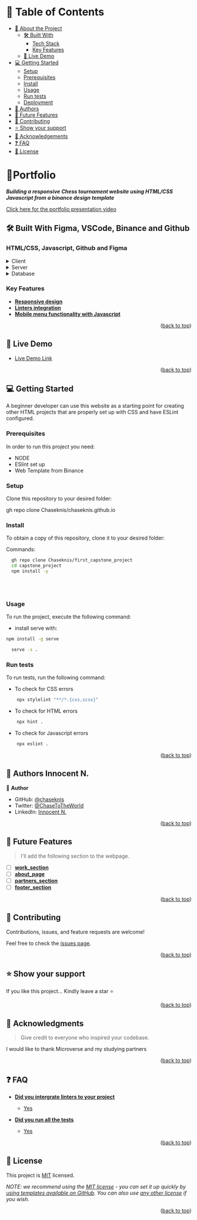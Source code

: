 <a name="readme-top"></a>


</div>

# 📗 Table of Contents

- [📖 About the Project](#portfolio)
  - [🛠 Built With](#htmlt_and_css)
    - [Tech Stack](#tech-stack)
    - [Key Features](#mobile_size)
  - [🚀 Live Demo](#live-demo)
- [💻 Getting Started](#getting-started)
  - [Setup](#setup)
  - [Prerequisites](#prerequisites)
  - [Install](#install)
  - [Usage](#usage)
  - [Run tests](#run-tests)
  - [Deployment](#triangular_flag_on_post-deployment)
- [👥 Authors](#authors)
- [🔭 Future Features](#future-features)
- [🤝 Contributing](#contributing)
- [⭐️ Show your support](#support)
- [🙏 Acknowledgements](#acknowledgements)
- [❓ FAQ](#faq)
- [📝 License](#license)


# 📖<a name="about-project">Portfolio</a>


***Building a responsive Chess tournament website using HTML/CSS Javascript from a binance design template***

[Click here for the portfolio presentation video](https://www.loom.com/share/28c29650d8fc49d385239bf842e7bccc)

## 🛠 Built With <a name="built-with">Figma, VSCode, Binance and Github</a>

### <a name="tech-stack">HTML/CSS, Javascript, Github and Figma</a>


<details>
  <summary>Client</summary>
  <ul>
    <li><a href="https://reactjs.org/">React.js</a></li>
  </ul>
</details>

<details>
  <summary>Server</summary>
  <ul>
    <li><a href="https://expressjs.com/">Express.js</a></li>
  </ul>
</details>

<details>
<summary>Database</summary>
  <ul>
    <li><a href="https://www.postgresql.org/">PostgreSQL</a></li>
  </ul>
</details>

<!-- Features -->

### Key Features <a name="key-features"></a>


- **[Responsive design]()**
- **[Linters integration]()**
- **[Mobile menu functionality with Javascript]()**

<p align="right">(<a href="#readme-top">back to top</a>)</p>

## 🚀 Live Demo <a name="live-demo"></a>


- [Live Demo Link](https://chaseknis.github.io/first_capstone_project/)



<p align="right">(<a href="#readme-top">back to top</a>)</p>

## 💻 Getting Started <a name="getting-started"></a>


A beginner developer can use this website as a starting point for creating other HTML projects that are properly set up with CSS and have ESLint configured.

### Prerequisites

In order to run this project you need:

- NODE
- ESlint set up
- Web Template from Binance 



### Setup

Clone this repository to your desired folder:

gh repo clone Chaseknis/chaseknis.github.io

### Install

To obtain a copy of this repository, clone it to your desired folder:

Commands: 

```sh
  gh repo clone Chaseknis/first_capstone_project
  cd capstone_project
  npm install -y
```
<br><br>

### Usage

To run the project, execute the following command:

- install serve with: 
```sh
npm install -g serve
```

```sh
  serve -s .
```

### Run tests

To run tests, run the following command:

- To check for CSS errors

```sh
    npx stylelint "**/*.{css,scss}"

```
- To check for HTML errors

```sh
    npx hint .
```

- To check for Javascript errors

```sh
    npx eslint .
```


<p align="right">(<a href="#readme-top">back to top</a>)</p>

## 👥 Authors <a name="authors">Innocent N.</a>


👤 **Author**

- GitHub: [@chaseknis](https://github.com/Chaseknis)
- Twitter: [@ChaseToTheWorld](https://twitter.com/chasetotheworld)
- LinkedIn: [Innocent N.](https://www.linkedin.com/in/innocent-n-200826252/)


<p align="right">(<a href="#readme-top">back to top</a>)</p>


## 🔭 Future Features <a name="future-features"></a>

> I'll add the following section to the webpage.

- [ ] **[work_section]()**
- [ ] **[about_page]()**
- [ ] **[partners_section]()**
- [ ] **[footer_section]()**

<p align="right">(<a href="#readme-top">back to top</a>)</p>


## 🤝 Contributing <a name="contributing"></a>

Contributions, issues, and feature requests are welcome!

Feel free to check the [issues page](https://github.com/Chaseknis/first_capstone_project/tree/mobile_preview).

<p align="right">(<a href="#readme-top">back to top</a>)</p>


## ⭐️ Show your support <a name="support"></a>


If you like this project... Kindly leave a star ⭐

<p align="right">(<a href="#readme-top">back to top</a>)</p>


## 🙏 Acknowledgments <a name="acknowledgements"></a>

> Give credit to everyone who inspired your codebase.

I would like to thank Microverse and my studying partners

<p align="right">(<a href="#readme-top">back to top</a>)</p>

<!-- FAQ (optional) -->

## ❓ FAQ <a name="faq"></a>


- **[Did you intergrate linters to your project]()**

  - [Yes]()

- **[Did you run all the tests]()**

  - [Yes]()

<p align="right">(<a href="#readme-top">back to top</a>)</p>

<!-- LICENSE -->

## 📝 License <a name="license"></a>

This project is [MIT](./LICENSE) licensed.

_NOTE: we recommend using the [MIT license](https://choosealicense.com/licenses/mit/) - you can set it up quickly by [using templates available on GitHub](https://docs.github.com/en/communities/setting-up-your-project-for-healthy-contributions/adding-a-license-to-a-repository). You can also use [any other license](https://choosealicense.com/licenses/) if you wish._

<p align="right">(<a href="#readme-top">back to top</a>)</p>
